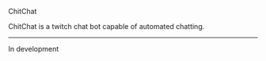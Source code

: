 ChitChat

ChitChat is a twitch chat bot capable of automated chatting.
____________________

In development

